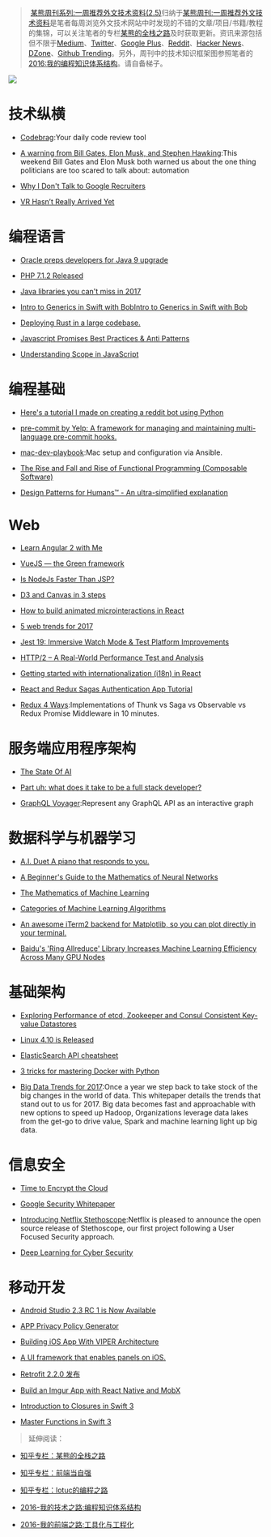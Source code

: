 ﻿
> [某熊周刊系列:一周推荐外文技术资料(2.5)](https://zhuanlan.zhihu.com/p/25384352)归纳于[某熊周刊:一周推荐外文技术资料](https://github.com/wxyyxc1992/Coder-Knowledge-Graph/tree/master/Weekly)是笔者每周浏览外文技术网站中时发现的不错的文章/项目/书籍/教程的集锦，可以关注笔者的专栏[某熊的全栈之路](https://zhuanlan.zhihu.com/wxyyxc1992)及时获取更新。资讯来源包括但不限于[Medium](https://medium.com/)、[Twitter](https://twitter.com/)、[Google Plus](https://plus.google.com/)、[Reddit](https://www.reddit.com/)、[Hacker News](https://news.ycombinator.com/)、[DZone](https://dzone.com/)、[Github Trending](https://github.com/trending)。另外，周刊中的技术知识框架图参照笔者的[2016:我的编程知识体系结构](https://zhuanlan.zhihu.com/p/24476917?refer=wxyyxc1992)。请自备梯子。


![](https://coding.net/u/hoteam/p/Cache/git/raw/master/2017/2/2/1-uVpU7iruzXafhU2VLeH4lw.jpeg) 


# 技术纵横

- [Codebrag](https://github.com/softwaremill/codebrag):Your daily code review tool

- [A warning from Bill Gates, Elon Musk, and Stephen Hawking](https://medium.freecodecamp.com/bill-gates-and-elon-musk-just-warned-us-about-the-one-thing-politicians-are-too-scared-to-talk-8db9815fd398#.tu6opw8na):This weekend Bill Gates and Elon Musk both warned us about the one thing politicians are too scared to talk about: automation

- [Why I Don't Talk to Google Recruiters](http://www.yegor256.com/2017/02/21/say-no-to-google-recruiters.html)

- [VR Hasn’t Really Arrived Yet](https://iot-for-all.com/vr-hasnt-really-arrived-yet-189ec116bb85#.nf0j2c52y)


# 编程语言

- [Oracle preps developers for Java 9 upgrade](http://www.infoworld.com/article/3171299/java/oracle-preps-developers-for-java-9-upgrade.html) 

- [PHP 7.1.2 Released](http://php.net/archive/2017.php#id2017-02-17-1)

- [Java libraries you can't miss in 2017](http://blog.jevsejev.io/2017/02/19/java-libraries-you-cannot-miss-in-2017/?utm_source=ycombinator) 

- [Intro to Generics in Swift with BobIntro to Generics in Swift with Bob](https://medium.com/ios-geek-community/intro-to-generics-in-swift-with-bob-df58118a5001#.xywre6h2d) 

- [Deploying Rust in a large codebase.](https://medium.com/@rillian/deploying-rust-in-a-large-codebase-7e50328074e8#.1ig71pbvw)

- [Javascript Promises Best Practices & Anti Patterns](https://hackernoon.com/javascript-promises-best-practices-anti-patterns-b32309f65551#.d5vfpio0u)


- [Understanding Scope in JavaScript](https://scotch.io/tutorials/understanding-scope-in-javascript)

 

# 编程基础

- [Here's a tutorial I made on creating a reddit bot using Python](https://www.reddit.com/r/learnprogramming/comments/5us049/heres_a_tutorial_i_made_on_creating_a_reddit_bot/) 

- [pre-commit by Yelp: A framework for managing and maintaining multi-language pre-commit hooks.](http://pre-commit.com/#node) 

- [mac-dev-playbook](https://github.com/geerlingguy/mac-dev-playbook):Mac setup and configuration via Ansible.

- [The Rise and Fall and Rise of Functional Programming (Composable Software)](https://medium.com/javascript-scene/the-rise-and-fall-and-rise-of-functional-programming-composable-software-c2d91b424c8c#.1c7sks72i)

- [Design Patterns for Humans™ - An ultra-simplified explanation](https://github.com/kamranahmedse/design-patterns-for-humans)


# Web

- [Learn Angular 2 with Me](https://www.youtube.com/watch?v=QzXdiH3wJp0)

- [VueJS — the Green framework](https://develoger.com/vuejs-the-green-framework-5d8c9fcb6603?source=reading_list---vuejs------4-36---------&gi=9c124a2f11a3) 

- [Is NodeJs Faster Than JSP?](https://hackernoon.com/is-nodejs-faster-than-jsp-f74463ed54ee#.lgbms2wkb) 

- [D3 and Canvas in 3 steps](https://medium.freecodecamp.com/d3-and-canvas-in-3-steps-8505c8b27444#.c34qehc0y)

- [How to build animated microinteractions in React](https://medium.freecodecamp.com/how-to-build-animated-microinteractions-in-react-aab1cb9fe7c8#.4jnphlp3r)


- [5 web trends for 2017](https://www.oreilly.com/ideas/5-web-trends-for-2017)

- [Jest 19: Immersive Watch Mode & Test Platform Improvements](http://facebook.github.io/jest/blog/2017/02/21/jest-19-immersive-watch-mode-test-platform-improvements.html)
 

- [HTTP/2 – A Real-World Performance Test and Analysis](https://css-tricks.com/http2-real-world-performance-test-analysis/) 

- [Getting started with internationalization (i18n) in React](http://ourcodeworld.com/articles/read/395/getting-started-with-internationalization-i18n-in-react) 

- [React and Redux Sagas Authentication App Tutorial](http://start.jcolemorrison.com/react-and-redux-sagas-authentication-app-tutorial/) 

- [Redux 4 Ways](https://medium.com/react-native-training/redux-4-ways-95a130da0cdc#.xpa7z9ufe):Implementations of Thunk vs Saga vs Observable vs Redux Promise Middleware in 10 minutes.



# 服务端应用程序架构

- [The State Of AI](https://medium.com/on-coding/the-state-of-ai-9aae385c2038#.1lnw0u4t8) 

- [Part uh: what does it take to be a full stack developer?](https://medium.com/@amit_tushar/part-uh-what-does-it-take-to-be-a-full-stack-developer-a82c449ec969#.w3wk60zap) 

- [GraphQL Voyager](https://github.com/APIs-guru/graphql-voyager):Represent any GraphQL API as an interactive graph


# 数据科学与机器学习

- [A.I. Duet A piano that responds to you.](https://aiexperiments.withgoogle.com/ai-duet)

- [A Beginner's Guide to the Mathematics of Neural Networks](http://citeseerx.ist.psu.edu/viewdoc/download?doi=10.1.1.161.3556&rep=rep1&type=pdf)

- [The Mathematics of Machine Learning](http://www.datasciencecentral.com/profiles/blogs/the-mathematics-of-machine-learning)

- [Categories of Machine Learning Algorithms](https://static.coggle.it/diagram/WHeBqDIrJRk-kDDY)


- [An awesome iTerm2 backend for Matplotlib, so you can plot directly in your terminal.](https://github.com/daleroberts/itermplot) 

- [Baidu's 'Ring Allreduce' Library Increases Machine Learning Efficiency Across Many GPU Nodes](http://www.tomshardware.com/news/baidu-svail-ring-allreduce-library,33691.html) 


# 基础架构

- [Exploring Performance of etcd, Zookeeper and Consul Consistent Key-value Datastores](https://coreos.com/blog/performance-of-etcd.html)

- [Linux 4.10 is Released](https://lwn.net/Articles/714943/) 

- [ElasticSearch API cheatsheet](https://blog.frankel.ch/elasticsearch-api-cheatsheet/#gsc.tab=0) 

- [3 tricks for mastering Docker with Python](https://hackernoon.com/3-tricks-for-mastering-docker-with-python-99876412348d?source=reading_list---------6-1---------) 

- [Big Data Trends for 2017](http://www.datasciencecentral.com/group/announcements/forum/topics/big-data-trends-for-2017):Once a year we step back to take stock of the big changes in the world of data. This whitepaper details the trends that stand out to us for 2017.	Big data becomes fast and approachable with new options to speed up Hadoop, Organizations leverage data lakes from the get-go to drive value, Spark and machine learning light up big data.


# 信息安全

- [Time to Encrypt the Cloud](https://blog.cryptpad.fr/2017/02/20/Time-to-Encrypt-the-Cloud/) 

- [Google Security Whitepaper](https://cloud.google.com/security/whitepaper)

- [Introducing Netflix Stethoscope](http://techblog.netflix.com/2017/02/introducing-netflix-stethoscope.html):Netflix is pleased to announce the open source release of Stethoscope, our first project following a User Focused Security approach.

- [Deep Learning for Cyber Security](https://www.altoros.com/blog/event/deep-learning-for-cyber-security/) 


# 移动开发

- [Android Studio 2.3 RC 1 is Now Available](https://sites.google.com/a/android.com/tools/recent/androidstudio23rc1isnowavailable) 

- [APP Privacy Policy Generator](https://app-privacy-policy-generator.firebaseapp.com/) 

- [Building iOS App With VIPER Architecture](https://blog.mindorks.com/building-ios-app-with-viper-architecture-8109acc72227#.voxbu7buu) 

- [A UI framework that enables panels on iOS.](https://github.com/louisdh/panelkit) 

- [Retrofit 2.2.0 发布](https://github.com/square/retrofit/blob/master/CHANGELOG.md) 

- [Build an Imgur App with React Native and MobX](http://school.shoutem.com/lectures/build-simple-imgur-client-react-native/) 

- [Introduction to Closures in Swift 3](https://medium.com/ios-os-x-development/introduction-to-closures-in-swift-3-1d46dfaf8a20#.vfjwjho80) 

- [Master Functions in Swift 3](https://medium.com/ios-os-x-development/master-functions-in-swift-3-d2f684f1dc92#.srea0odz5) 




> 延伸阅读：
> 
- [知乎专栏：某熊的全栈之路](https://zhuanlan.zhihu.com/wxyyxc1992)
> 
- [知乎专栏：前端当自强](https://zhuanlan.zhihu.com/c_67532981)
> 
- [知乎专栏：lotuc的编程之路](https://zhuanlan.zhihu.com/lotuc)
> 
- [2016-我的技术之路:编程知识体系结构](https://zhuanlan.zhihu.com/p/24476917?refer=wxyyxc1992)
> 
- [2016-我的前端之路:工具化与工程化](https://zhuanlan.zhihu.com/p/24575395?refer=wxyyxc1992)